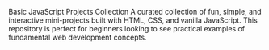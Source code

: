Basic JavaScript Projects Collection
A curated collection of fun, simple, and interactive mini-projects built with HTML, CSS, and vanilla JavaScript. This repository is perfect for beginners looking to see practical examples of fundamental web development concepts.